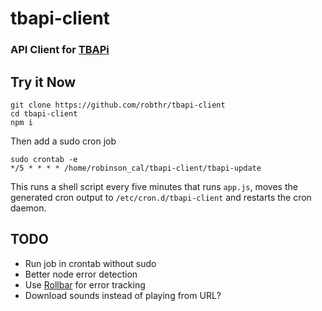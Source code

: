 # tbapi-client

### API Client for [TBAPi](http://github.com/robthr/tbapi)

## Try it Now

    git clone https://github.com/robthr/tbapi-client
    cd tbapi-client
    npm i

Then add a sudo cron job

    sudo crontab -e
    */5 * * * * /home/robinson_cal/tbapi-client/tbapi-update

This runs a shell script every five minutes that runs `app.js`, moves the generated cron output to `/etc/cron.d/tbapi-client` and restarts the cron daemon.

## TODO

-   Run job in crontab without sudo
-   Better node error detection
-   Use [Rollbar](https://rollbar.com/robthr/tbapi/) for error tracking
-   Download sounds instead of playing from URL?
